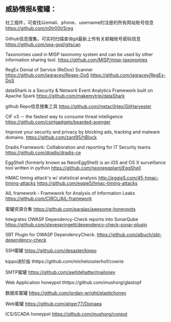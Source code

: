 ## 威胁情报&蜜罐：


社工插件，可查找以email、phone、username的注册的所有网站账号信息
https://github.com/n0tr00t/Sreg

Github信息搜集，可实时扫描查询git最新上传有关邮箱账号密码信息
https://github.com/sea-god/gitscan

Taxonomies used in MISP taxonomy system and can be used by other information sharing tool. 
https://github.com/MISP/misp-taxonomies

RegEx Denial of Service (ReDos) Scanner https://github.com/jagracey/Regex-DoS
https://github.com/jagracey/RegEx-DoS

dataShark is a Security & Network Event Analytics Framework built on Apache Spark 
https://github.com/makemytrip/dataShark

github Repo信息搜集工具
https://github.com/metac0rtex/GitHarvester

CIF v3 -- the fastest way to consume threat intelligence 
https://github.com/csirtgadgets/bearded-avenger

Improve your security and privacy by blocking ads, tracking and malware domains. 
https://github.com/zant95/hBlock

Dradis Framework: Colllaboration and reporting for IT Security teams
https://github.com/dradis/dradis-ce

EggShell (formerly known as NeonEggShell) is an iOS and OS X surveillance tool written in python
https://github.com/neoneggplant/EggShell

HMAC timing attack's w/ statistical analysis http://eggie5.com/45-hmac-timing-attacks
https://github.com/eggie5/hmac-timing-attacks

AIL framework - Framework for Analysis of Information Leaks
https://github.com/CIRCL/AIL-framework

蜜罐资源合集
https://github.com/paralax/awesome-honeypots

Integrates OWASP Dependency-Check reports into SonarQube 
https://github.com/stevespringett/dependency-check-sonar-plugin

SBT Plugin for OWASP DependencyCheck.
https://github.com/albuch/sbt-dependency-check

SSH蜜罐
https://github.com/desaster/kippo

kippo进阶版
thttps://github.com/micheloosterhof/cowrie

SMTP蜜罐
https://github.com/awhitehatter/mailoney

Web Application honeypot
thttps://github.com/mushorg/glastopf

数据库蜜罐
https://github.com/jordan-wright/elastichoney

Web蜜罐
https://github.com/atiger77/Dionaea

ICS/SCADA honeypot
https://github.com/mushorg/conpot



